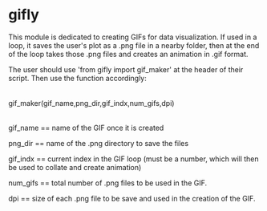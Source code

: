 # gifly

This module is dedicated to creating GIFs for data visualization. If used in a loop, it saves the user's plot as a .png file in a nearby folder, then at the end of the loop takes those .png files and creates an animation in .gif format.

The user should use 'from gifly import gif_maker' at the header of their script. Then use the function accordingly:

######

gif_maker(gif_name,png_dir,gif_indx,num_gifs,dpi)

######

gif_name == name of the GIF once it is created

png_dir == name of the .png directory to save the files

gif_indx == current index in the GIF loop (must be a number, which will then be used to collate and create animation)

num_gifs == total number of .png files to be used in the GIF.

dpi == size of each .png file to be save and used in the creation of the GIF.
